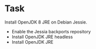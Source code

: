 # Task

Install OpenJDK 8 JRE on Debian Jessie.

* Enable the Jessia backports repository
* Install OpenJDK JRE headless
* Install OpenJDK JRE
